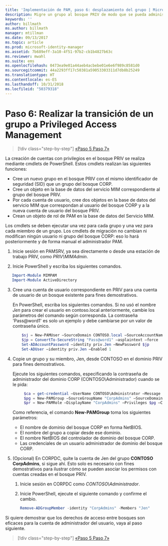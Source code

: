 ```yaml
---
title: 'Implementación de PAM, paso 6: desplazamiento del grupo | Microsoft Docs'
description: Migre un grupo al bosque PRIV de modo que se pueda administrar con Privileged Access Management.
keywords: ''
author: billmath
ms.author: billmath
manager: mtillman
ms.date: 09/13/2017
ms.topic: article
ms.prod: microsoft-identity-manager
ms.assetid: 7b689eff-3a10-4f51-97b2-cb1b4827b63c
ms.reviewer: mwahl
ms.suite: ems
ms.openlocfilehash: 0473ea9e01a44aeb4acbebe01e6e6f989c8581d0
ms.sourcegitcommit: 44a2293ff17c50381a59053303311d7db8b25249
ms.translationtype: HT
ms.contentlocale: es-ES
ms.lasthandoff: 10/31/2018
ms.locfileid: "50379318"
---
```

# <a name="step-6--transition-a-group-to-privileged-access-management"></a>Paso 6: Realizar la transición de un grupo a Privileged Access Management

> [!div class="step-by-step"]
> [«Paso 5 ](step-5-establish-trust-between-priv-corp-forests.md)
> [Paso 7»](step-7-elevate-user-access.md)

La creación de cuentas con privilegios en el bosque PRIV se realiza mediante cmdlets de PowerShell. Estos cmdlets realizan las siguientes funciones:

- Cree un nuevo grupo en el bosque PRIV con el mismo identificador de seguridad (SID) que un grupo del bosque CORP.  
- Cree un objeto en la base de datos del servicio MIM correspondiente al grupo del bosque PRIV.  
- Por cada cuenta de usuario, cree dos objetos en la base de datos del servicio MIM que correspondan al usuario del bosque CORP y a la nueva cuenta de usuario del bosque PRIV.  
- Crean un objeto de rol de PAM en la base de datos del Servicio MIM.  

Los cmdlets se deben ejecutar una vez para cada grupo y una vez para cada miembro de un grupo. Los cmdlets de migración no cambian ni modifican ningún usuario ni grupo del bosque CORP: eso lo hará posteriormente y de forma manual el administrador PAM.

1. Inicie sesión en PAMSRV, ya sea directamente o desde una estación de trabajo PRIV, como *PRIV\MIMAdmin*.

2.  Inicie PowerShell y escriba los siguientes comandos.

```PowerShell
   Import-Module MIMPAM
   Import-Module ActiveDirectory
```

3. Cree una cuenta de usuario correspondiente en PRIV para una cuenta de usuario de un bosque existente para fines demostrativos.

   En PowerShell, escriba los siguientes comandos.  Si no usó el nombre *Jen* para crear el usuario en contoso.local anteriormente, cambie los parámetros del comando según corresponda. La contraseña 'Pass@word1' es solo un ejemplo y debe cambiarse por un valor de contraseña único.

   ```PowerShell
       $sj = New-PAMUser –SourceDomain CONTOSO.local –SourceAccountName Jen
       $jp = ConvertTo-SecureString "Pass@word1" –asplaintext –force
       Set-ADAccountPassword –identity priv.Jen –NewPassword $jp
       Set-ADUser –identity priv.Jen –Enabled 1
   ```

4. Copie un grupo y su miembro, Jen, desde CONTOSO en el dominio PRIV para fines demostrativos.

    Ejecute los siguientes comandos, especificando la contraseña de administrador del dominio CORP (CONTOSO\Administrador) cuando se le pida:

   ```PowerShell
        $ca = get-credential –UserName CONTOSO\Administrator –Message "CORP forest domain admin credentials"
        $pg = New-PAMGroup –SourceGroupName "CorpAdmins" –SourceDomain CONTOSO.local                 –SourceDC CORPDC.contoso.local –Credentials $ca
        $pr = New-PAMRole –DisplayName "CorpAdmins" –Privileges $pg –Candidates $sj
   ```

    Como referencia, el comando **New-PAMGroup** toma los siguientes parámetros:

     -   El nombre de dominio del bosque CORP en forma NetBIOS.  
     -   El nombre del grupo a copiar desde ese dominio.  
     -   El nombre NetBIOS del controlador de dominio del bosque CORP.  
     -   Las credenciales de un usuario administrador de dominio del bosque CORP.  

5. (Opcional) En CORPDC, quite la cuenta de Jen del grupo **CONTOSO CorpAdmins**, si sigue ahí.  Esto solo es necesario con fines demostrativos para ilustrar cómo se pueden asociar los permisos con cuentas creadas en el bosque PRIV.

   1.  Inicie sesión en CORPDC como *CONTOSO\Administrador*.

   2.  Inicie PowerShell, ejecute el siguiente comando y confirme el cambio.

       ```PowerShell
       Remove-ADGroupMember -identity "CorpAdmins" -Members "Jen"
       ```


Si quiere demostrar que los derechos de acceso entre bosques son eficaces para la cuenta de administrador del usuario, vaya al paso siguiente.

> [!div class="step-by-step"]
> [«Paso 5 ](step-5-establish-trust-between-priv-corp-forests.md)
> [Paso 7»](step-7-elevate-user-access.md)
